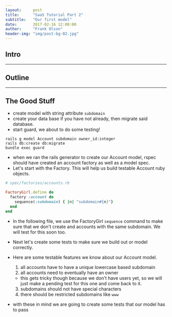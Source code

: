 ```yaml
---
layout:     post
title:      "SaaS Tutorial Part 2"
subtitle:   "Our first model"
date:       2017-02-16 12:00:00
author:     "Frank Olson"
header-img: "img/post-bg-02.jpg"
---
```

## Intro

---

## Outline

---

## The Good Stuff

- create model with string attribute `subdomain`
- create your data base if you have not already, then migrate said database.
- start guard, we about to do some testing!

~~~
rails g model Account subdomain owner_id:integer
rails db:create db:migrate
bundle exec guard
~~~

- when we ran the rails generator to create our Account model, rspec should have created an account factory as well as a model spec.
- Let's start with the Factory. This will help us build testable Account ruby objects.

~~~ruby
# spec/factories/accounts.rb

FactoryGirl.define do
  factory :account do
    sequence(:subdomain) { |n| "subdomain#{n}"}
  end
end
~~~

- In the following file, we use the FactoryGirl `sequence` command to make sure that we don't create and accounts with the same subdomain. We will test for this soon too.

- Next let's create some tests to make sure we build out or model correctly.
- Here are some testable features we know about our Account model.
  1. all accounts have to have a unique lowercase based subdomain
  2. all accounts need to eventually have an owner
    - this gets tricky though because we don't have users yet, so we will just make a pending test for this one and come back to it.
  3. subdomains should not have special characters
  4. there should be restricted subdomains like `www`
- with these in mind we are going to create some tests that our model has to pass

~~~ruby
